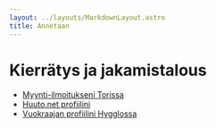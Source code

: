 ```yaml
---
layout: ../layouts/MarkdownLayout.astro
title: Annetaan
---
```


# Kierrätys ja jakamistalous

 * [Myynti-ilmoitukseni Torissa](https://www.tori.fi/koko_suomi?w=3&cg=0&ca=18&aid=810405)
 * [Huuto.net profiilini](https://www.huuto.net/kayttaja/3049186)
 * [Vuokraajan profiilini Hygglossa](https://www.hygglo.fi/users/26829-tero-sakari-t)